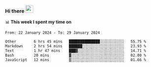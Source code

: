 ### Hi there <a href="https://www.gautamkrishnar.com/"><img src="https://media.giphy.com/media/hvRJCLFzcasrR4ia7z/giphy.gif" width="25px"></a>

📊 **This week I spent my time on**

<!--START_SECTION:waka-->

```txt
From: 22 January 2024 - To: 29 January 2024

Other        6 hrs 45 mins   ██████████████░░░░░░░░░░░   55.75 %
Markdown     2 hrs 54 mins   ██████░░░░░░░░░░░░░░░░░░░   23.93 %
Text         1 hr 47 mins    ███▓░░░░░░░░░░░░░░░░░░░░░   14.71 %
Bash         20 mins         ▓░░░░░░░░░░░░░░░░░░░░░░░░   02.80 %
JavaScript   12 mins         ▒░░░░░░░░░░░░░░░░░░░░░░░░   01.66 %
```

<!--END_SECTION:waka-->
